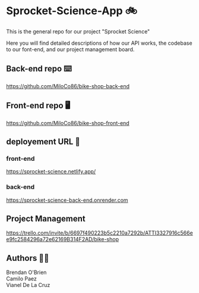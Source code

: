 # Sprocket-Science-App 🚲

This is the general repo for our project "Sprocket Science" 

Here you will find detailed descriptions of how our API works, the codebase to our font-end, and our project management board.


## Back-end repo ⌨️

https://github.com/MiloCo86/bike-shop-back-end

## Front-end repo 🖥️

https://github.com/MiloCo86/bike-shop-front-end

## deployement URL 📡
### front-end
https://sprocket-science.netlify.app/
### back-end
https://sprocket-science-back-end.onrender.com

## Project Management ##
https://trello.com/invite/b/6697f490223b5c2210a7292b/ATTI3327916c566ee9fc2584296a72e62169B314F2AD/bike-shop

## Authors 🧑‍💻

Brendan O'Brien
<br>
Camilo Paez
<br>
Vianel De La Cruz

